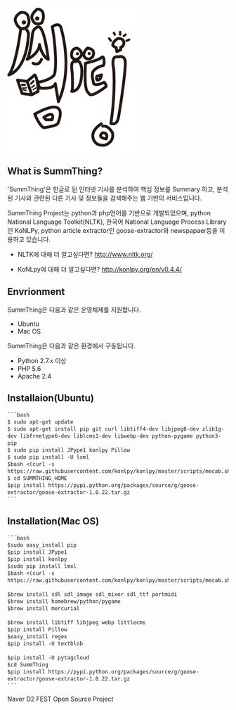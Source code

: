 ![SummThing](./img/logo.png)

## What is SummThing?
'SummThing'은 한글로 된 인터넷 기사를 분석하여 핵심 정보를 Summary 하고, 분석된 기사와 관련된 다른 기사 및 정보들을 검색해주는 웹 기반의 서비스입니다. 

SummThing Project는 python과 php언어를 기반으로 개발되었으며, python National Language Toolkit(NLTK), 한국어 National Language Process Library인 KoNLPy, python article extractor인 goose-extractor와 newspapaer등을 이용하고 있습니다. 

* NLTK에 대해 더 알고싶다면?
  http://www.nltk.org/

* KoNLpy에 대해 더 알고싶다면?
  http://konlpy.org/en/v0.4.4/


## Envrionment
SummThing은 다음과 같은 운영체제를 지원합니다. 
- Ubuntu
- Mac OS

SummThing은 다음과 같은 환경에서 구동됩니다. 
- Python  2.7.x 이상
- PHP 5.6
- Apache 2.4 

## Installaion(Ubuntu)
	```bash
	$ sudo apt-get update
	$ sudo apt-get install pip git curl libtiff4-dev libjpeg8-dev zlib1g-dev libfreetype6-dev liblcms1-dev libwebp-dev python-pygame python3-pip
	$ sudo pip install JPype1 konlpy Pillow
	$ sudo pip install -U lxml
	$bash <(curl -s https://raw.githubusercontent.com/konlpy/konlpy/master/scripts/mecab.sh)
	$ cd SUMMTHING_HOME
	$pip install https://pypi.python.org/packages/source/g/goose-extractor/goose-extractor-1.0.22.tar.gz
	```
## Installation(Mac OS)
	```bash
	$sudo easy_install pip
	$pip install JPype1
	$pip install konlpy
	$sudo pip install lmxl
	$bash <(curl -s https://raw.githubusercontent.com/konlpy/konlpy/master/scripts/mecab.sh)

	$brew install sdl sdl_image sdl_mixer sdl_ttf portmidi 
	$brew install homebrew/python/pygame
	$brew install mercurial

	$brew install libtiff libjpeg webp littlecms
	$pip install Pillow
	$easy_install regex
	$pip install -U textblob

	$pip install -U pytagcloud
	$cd SummThing
	$pip install https://pypi.python.org/packages/source/g/goose-extractor/goose-extractor-1.0.22.tar.gz
	```

Naver D2 FEST Open Source Project
